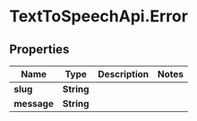 # TextToSpeechApi.Error

## Properties

Name | Type | Description | Notes
------------ | ------------- | ------------- | -------------
**slug** | **String** |  | 
**message** | **String** |  | 


